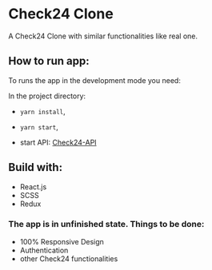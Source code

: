 # Check24 Clone

A Check24 Clone with similar functionalities like real one.

## How to run app:

To runs the app in the development mode you need:

In the project directory:

- `yarn install`, 

- `yarn start`,

- start API: [Check24-API](https://github.com/dofu89/check24-API)


## Build with:

- React.js
- SCSS
- Redux

### The app is in unfinished state. Things to be done:

- 100% Responsive Design
- Authentication
- other Check24 functionalities
